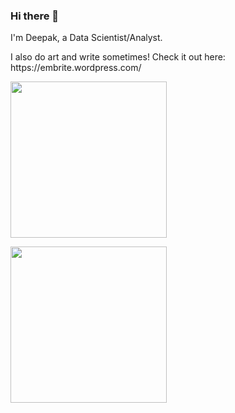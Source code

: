 ### Hi there 👋

I'm Deepak, a Data Scientist/Analyst.<br>

<p> I also do art and write sometimes! Check it out here: https://embrite.wordpress.com/</p>

<span><a href='https://github.com/D-2000-99/Tensorflow-Object-Detection'><img src="https://user-images.githubusercontent.com/68558063/147908433-369c1d67-7e49-4d05-8524-74662ad22a4e.gif" height="250"></a></span>

<span><a href='https://github.com/D-2000-99/OpenCV/tree/main/Hand_detect'><img src="https://user-images.githubusercontent.com/68558063/150665643-215eb97c-2969-4409-848a-571a3addea22.gif" height="250"></a></span>


<!-- <span><img src="https://user-images.githubusercontent.com/68558063/147908430-0efd9c1e-9cf0-4276-a453-ab10eaf12ed7.gif" height="250"></span> -->
<!-- <span><img src="https://user-images.githubusercontent.com/68558063/121676318-1b9aba00-cad2-11eb-9cae-ebcdb0544e31.png" width="250" height="250"><span>
<br>
 <img src="https://user-images.githubusercontent.com/68558063/109596251-ddd5df00-7b3b-11eb-8a7e-ea9ed7727fd3.png" height="250"> -->
  
